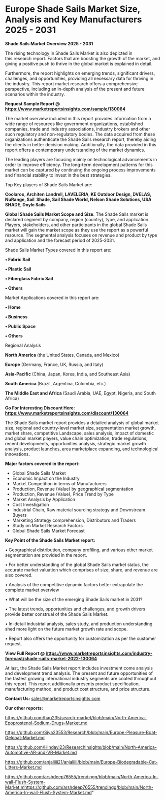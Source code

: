 # Europe Shade Sails Market Size, Analysis and Key Manufacturers 2025 - 2031

<Strong> Shade Sails Market Overview 2025 - 2031</strong>

The rising technology in Shade Sails Market is also depicted in this research report. Factors that are boosting the growth of the market, and giving a positive push to thrive in the global market is explained in detail.

Furthermore, the report highlights on emerging trends, significant drivers, challenges, and opportunities, providing all necessary data for thriving in the industry. This report market research offers a comprehensive perspective, including an in-depth analysis of the present and future scenarios within the industry.

<strong>Request Sample Report @ <a href=https://www.marketreportsinsights.com/sample/130064>https://www.marketreportsinsights.com/sample/130064</a></strong>

The market overview included in this report provides information from a wide range of resources like government organizations, established companies, trade and industry associations, industry brokers and other such regulatory and non-regulatory bodies. The data acquired from these organizations authenticate the Shade Sails research report, thereby aiding the clients in better decision making. Additionally, the data provided in this report offers a contemporary understanding of the market dynamics.

The leading players are focusing mainly on technological advancements in order to improve efficiency. The long-term development patterns for this market can be captured by continuing the ongoing process improvements and financial stability to invest in the best strategies.

Top Key players of Shade Sails Market are:

<strong>Coolaroo, Architen Landrell, LAVELERIA, KE Outdoor Design, DVELAS, NuRange, Sail  Shade, Sail Shade World, Nelson Shade Solutions, USA SHADE, Doyle Sails</strong>

<strong><b>Global Shade Sails Market Scope and Size:</b></strong>
The Shade Sails market is declared segment by company, region (country), type, and application. Players, stakeholders, and other participants in the global Shade Sails market will gain the market scope as they use the report as a powerful resource. The segmental analysis focuses on revenue and product by type and application and the forecast period of 2025-2031.

Shade Sails Market Types covered in this report are:

<strong>• Fabric Sail

• Plastic Sail

• Fiberglass Fabric Sail

• Others</strong>

Market Applications covered in this report are:

<strong>• Home

• Business

• Public Space

• Others</strong> 

Regional Analysis

<strong>North America</strong> (the United States, Canada, and Mexico)

<strong>Europe</strong> (Germany, France, UK, Russia, and Italy)

<strong>Asia-Pacific</strong> (China, Japan, Korea, India, and Southeast Asia)

<strong>South America</strong> (Brazil, Argentina, Colombia, etc.)

<strong>The Middle East and Africa</strong> (Saudi Arabia, UAE, Egypt, Nigeria, and South Africa)

<strong>Go For Interesting Discount Here: <a href=https://www.marketreportsinsights.com/discount/130064>https://www.marketreportsinsights.com/discount/130064</a></strong>

The Shade Sails market report provides a detailed analysis of global market size, regional and country-level market size, segmentation market growth, market share, competitive Landscape, sales analysis, impact of domestic and global market players, value chain optimization, trade regulations, recent developments, opportunities analysis, strategic market growth analysis, product launches, area marketplace expanding, and technological innovations.

<strong><b>Major factors covered in the report:</b></strong>
<ul>
  <li>Global Shade Sails Market </li>
  <li>Economic Impact on the Industry</li>
  <li>Market Competition in terms of Manufacturers</li>
  <li>Production, Revenue (Value) by geographical segmentation</li>
  <li>Production, Revenue (Value), Price Trend by Type</li>
  <li>Market Analysis by Application</li>
  <li>Cost Investigation</li>
  <li>Industrial Chain, Raw material sourcing strategy and Downstream Buyers</li>
  <li>Marketing Strategy comprehension, Distributors and Traders</li>
  <li>Study on Market Research Factors</li>
  <li>Global Shade Sails Market Forecast</li>
</ul>

<strong><b>Key Point of the Shade Sails Market report:</b></strong>

• Geographical distribution, company profiling, and various other market segmentation are provided in the report.

• For better understanding of the global Shade Sails market status, the accurate market valuation which comprises of size, share, and revenue are also covered.

• Analysis of the competitive dynamic factors better extrapolate the complete market overview

• What will be the size of the emerging Shade Sails market in 2031?

• The latest trends, opportunities and challenges, and growth drivers provide better construal of the Shade Sails Market.

• In-detail industrial analysis, sales study, and production understanding shed more light on the future market growth rate and scope.

• Report also offers the opportunity for customization as per the customer request.

<strong><b>View Full Report @ <a href=https://www.marketreportsinsights.com/industry-forecast/shade-sails-market-2022-130064>https://www.marketreportsinsights.com/industry-forecast/shade-sails-market-2022-130064</a></b></strong>


At last, the Shade Sails Market report includes investment come analysis and development trend analysis. The present and future opportunities of the fastest growing international industry segments are coated throughout this report. This report additionally presents product specification, manufacturing method, and product cost structure, and price structure.

<strong>Contact Us:</strong>
sales@marketreportsinsights.com

<strong>Our other reports:</strong>

<a href=https://github.com/haq235/search-market/blob/main/North-America-Epoprostenol-Sodium-Drugs-Market.md>https://github.com/haq235/search-market/blob/main/North-America-Epoprostenol-Sodium-Drugs-Market.md</a>

<a href=https://github.com/Siya23553/Research/blob/main/Europe-Pleasure-Boat-Gelcoat-Market.md>https://github.com/Siya23553/Research/blob/main/Europe-Pleasure-Boat-Gelcoat-Market.md</a>

<a href=https://github.com/Hindavi23/Researchinsights/blob/main/North-America-Automotive-AR-and-VR-Market.md>https://github.com/Hindavi23/Researchinsights/blob/main/North-America-Automotive-AR-and-VR-Market.md</a>

<a href=https://github.com/anjaliiii21/anjaliiii/blob/main/Europe-Biodegradable-Cat-Litters-Market.md>https://github.com/anjaliiii21/anjaliiii/blob/main/Europe-Biodegradable-Cat-Litters-Market.md</a>

<a href=https://github.com/arshdeep76555/trendingg/blob/main/North-America-In-wall-Flush-System-Market.mhttps://github.com/arshdeep76555/trendingg/blob/main/North-America-In-wall-Flush-System-Market.md>https://github.com/arshdeep76555/trendingg/blob/main/North-America-In-wall-Flush-System-Market.mhttps://github.com/arshdeep76555/trendingg/blob/main/North-America-In-wall-Flush-System-Market.md</a>"
